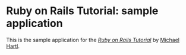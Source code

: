 # Ruby on Rails Tutorial: sample application

This is the sample application for 
the [*Ruby on Rails Tutorial*](http://ralistutorial.org/)
by [Michael Hartl](http://michaelhartl.com/).